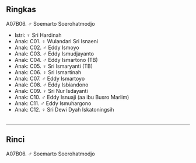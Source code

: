 ## Ringkas

A07B06. ♂ Soemarto Soerohatmodjo
	<br/>

*	Istri: ♀ Sri Hardinah
	<br/>
*	Anak: C01. ♀ Wulandari Sri Isnaeni
*	Anak: C02. ♂ Eddy Ismoyo
*	Anak: C03. ♂ Eddy Ismudjayanto
*	Anak: C04. ♂ Eddy Ismartono (TB)
*	Anak: C05. ♀ Sri Ismaryanti (TB)
*	Anak: C06. ♀ Sri Ismartinah
*	Anak: C07. ♂ Eddy Ismartoyo
*	Anak: C08. ♂ Eddy Isbiandono
*	Anak: C09. ♀ Sri Nur Isdayanti
*	Anak: C10. ♂ Eddy Isnuaji (aa ibu Busro Marlim)
*	Anak: C11. ♂ Eddy Ismuhargono
*	Anak: C12. ♀ Sri Dewi Dyah Iskatoningsih
	<br/><br/>

-- -- --

## Rinci

A07B06. ♂ Soemarto Soerohatmodjo
	<br/>

